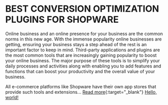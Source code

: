 # BEST CONVERSION OPTIMIZATION PLUGINS FOR SHOPWARE
Online business and an online presence for your business are the common norms in this new age. With the immense popularity online businesses are getting, ensuring your business stays a step ahead of the rest is an important factor to keep in mind. Third-party applications and plugins are the most common tools that are increasingly gaining popularity to boost your online business. The major purpose of these tools is to simplify your daily processes and activities along with enabling you to add features and functions that can boost your productivity and the overall value of your business.

All e-commerce platforms like Shopware have their own app stores that provide such tools and extensions...
[Read more](https://www.2hatslogic.com/blog/best-conversion-optimization-plugins-shopware/){:target="_blank"}
<a href="http://example.com/" target="_blank">Hello, world!</a>
